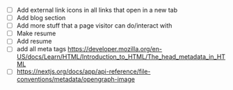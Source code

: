- [ ] Add external link icons in all links that open in a new tab
- [ ] Add blog section
- [ ] Add more stuff that a page visitor can do/interact with
- [ ] Make resume
- [ ] Add resume
- [ ] add all meta tags https://developer.mozilla.org/en-US/docs/Learn/HTML/Introduction_to_HTML/The_head_metadata_in_HTML
- [ ] https://nextjs.org/docs/app/api-reference/file-conventions/metadata/opengraph-image
